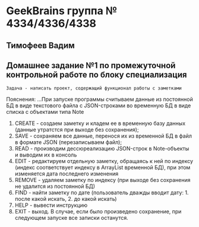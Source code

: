 # GeekBrains группа № 4334/4336/4338 
## Тимофеев Вадим

## Домашнее задание №1 по промежуточной контрольной работе по блоку специализация

`Задача - написать проект, содержащий функционал работы с заметками`  

Пояснения:
...При запуске программы считываем данные из постоянной БД в виде текстового файла с JSON-строками во временную БД в 
виде списка с объектами типа Note
1. CREATE - создаем заметку и кладем ее в временную базу данных (данные утратстся при выходе без сохранения);
2. SAVE - сохраняем все данные, перенося их из временной БД в файл в формате JSON (перезаписываем файл);
3. READ - производим дессюреализацию JSON-строк в Note-объекты и выводим их в консоль
4. EDIT - редактируем отдельную заметку, обращаясь к ней по индексу (индекс соответствует индексу в ArrayList временной 
БД), при этом изменяется дата последнего изменения
5. REMOVE - удаляем заметку по индексу (при выходе без сохранения не удалится из постоянной БД)
6. FIND - найти заметку по дате (пользователь дважды вводит дату: 1. после какой искать, 2. до какой искать)
7. HELP - вывести инструкцию
8. EXIT - выход. В случае, если было произведено сохранение, при следующем запуске все записки останутся.





